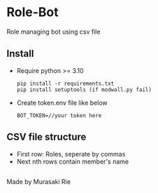 # Role-Bot
Role managing bot using csv file
## Install
- Require python >= 3.10  
    ```
    pip install -r requirements.txt
    pip install setuptools (if modwall.py fail)
    ```
- Create token.env file like below
    ```
    BOT_TOKEN=//your token here
    ```
## CSV file structure
 - First row: Roles, seperate by commas
 - Next nth rows contain member's name   
##
Made by Murasaki Rie
